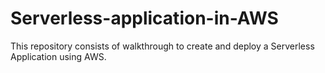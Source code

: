 # Serverless-application-in-AWS
This repository consists of  walkthrough to create and deploy a Serverless Application using AWS.

